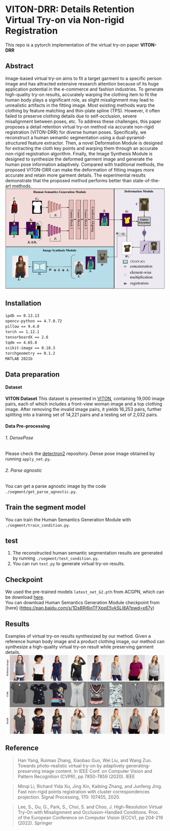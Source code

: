 # VITON-DRR: Details Retention Virtual Try-on via Non-rigid Registration


This repo is a pytorch implementation of the virtual try-on paper **VITON-DRR**

## Abstract
Image-based virtual try-on aims to fit a target garment to a specific person image and has attracted extensive research attention because of its huge application potential in the e-commerce and fashion industries. To generate high-quality try-on results,  accurately warping the clothing item to fit the human body plays a significant role, as slight misalignment may lead to unrealistic artifacts in the fitting image. Most existing methods warp the clothing by feature matching and thin-plate spline (TPS). However, it often failed to preserve clothing details  due to self-occlusion, severe misalignment between poses, etc. To address these challenges, this paper proposes a detail retention virtual try-on method via accurate non-rigid registration (VITON-DRR) for diverse human poses. Specifically, we reconstruct a human semantic segmentation using a dual-pyramid-structured feature extractor. Then, a novel Deformation Module is designed for extracting the cloth key points and warping them through an accurate non-rigid registration algorithm. Finally, the Image Synthesis Module is designed to synthesize the deformed garment image and generate the human pose information adaptively. Compared with traditional methods, the proposed VITON-DRR can make the deformation of fitting images more accurate and retain more garment details. The experimental results demonstrate that the proposed method performs better than state-of-the-art methods.
![Pipeline Structure](./structure.png)

## Installation
`ipdb == 0.13.13`  
`opencv-python == 4.7.0.72`   
`pillow == 9.4.0`  
`torch == 1.12.1`  
`tensorboardX == 2.6`  
`tqdm == 4.65.0`  
`scikit-image == 0.18.3`  
`torchgeometry == 0.1.2`  
`MATLAB 2021b`   

## Data preparation
#### Dataset
**VITON Dataset** This dataset is presented in [VITON](https://github.com/xthan/VITON), containing 19,000 image pairs, each of which includes a front-view woman image and a top clothing image. After removing the invalid image pairs, it yields 16,253 pairs, further splitting into a training set of 14,221 pairs and a testing set of 2,032 pairs.

####  Data Pre-processing
###### 1. DensePose
Please check the [detectron2](https://github.com/facebookresearch/detectron2/tree/main/projects/DensePose) repository. Dense pose image obtained by running `apply_net.py`.

###### 2. Parse agnostic
You can get a parse agnostic image by the code `./segment/get_parse_agnostic.py`.





## Train the segment model
You can train the Human Semantics Generation Module with `./segment/train_condition.py`.

## test 

1. The reconstructed human semantic segmentation results are generated by running `./segment/test_condition.py`.
2. You can run `test.py` to generate virtual try-on results.  

## Checkpoint 
We used the pre-trained models `latest_net_G2.pth` from ACGPN, which can be download [here](https://drive.google.com/file/d/1UWT6esQIU_d4tUm8cjxDKMhB8joQbrFx/view?usp=sharing).  
You can download Human Semantics Generation Module checkpoint from [here] (https://pan.baidu.com/s/1Ds8Rj6ioTFXppE5vkSLI8A?pwd=x67y)

## Results
Examples of virtual try-on results synthesized by our method. Given a reference human body image and a product clothing image, our method can synthesize a high-quality virtual try-on result while preserving garment details.
![result](./example.png)


## Reference
> Han Yang, Ruimao Zhang, Xiaobao Guo, Wei Liu, and Wang
Zuo. Towards photo-realistic virtual try-on by adaptively generating-preserving image content. In IEEE Conf. on Computer Vision and Pattern Recognition (CVPR), pp 7850-7859 (2020). IEEE

> Minqi Li, Richard Yida Xu, Jing Xin, Kaibing Zhang, and Junfeng Jing. Fast non-rigid points registration with cluster correspondences projection. Signal Processing, 170: 107455, 2020.

> Lee, S., Gu, G., Park, S., Choi, S. and Choo, J. High-Resolution Virtual Try-On with Misalignment and Occlusion-Handled Conditions. Proc. of the European Conference on Computer Vision (ECCV), pp 204-219 (2022). Springer